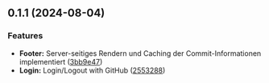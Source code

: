 ## 0.1.1 (2024-08-04)


### Features

* **Footer:** Server-seitiges Rendern und Caching der Commit-Informationen implementiert ([3bb9e47](https://github.com/muhkuh2005/next-adventskalender/commit/3bb9e47d8d583d565f86467523a83cd97375a816))
* **Login:** Login/Logout with GitHub ([2553288](https://github.com/muhkuh2005/next-adventskalender/commit/2553288f44c15dce4d29f2836d96a080e8aafe2a))



